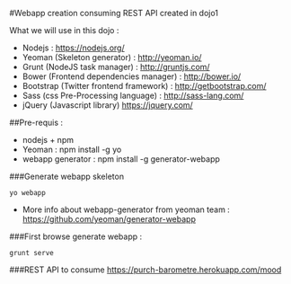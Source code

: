 #Webapp creation consuming REST API created in dojo1

What we will use in this dojo :
* Nodejs : https://nodejs.org/
* Yeoman (Skeleton generator) : http://yeoman.io/
* Grunt (NodeJS task manager) : http://gruntjs.com/
* Bower (Frontend dependencies manager) : http://bower.io/
* Bootstrap (Twitter frontend framework) : http://getbootstrap.com/
* Sass (css Pre-Processing language) : http://sass-lang.com/
* jQuery (Javascript library) https://jquery.com/

##Pre-requis : 
* nodejs + npm 
* Yeoman : npm install -g yo
* webapp generator : npm install -g generator-webapp

###Generate webapp skeleton
```
yo webapp
```

* More info about webapp-generator from yeoman team : https://github.com/yeoman/generator-webapp

###First browse generate webapp :
```
grunt serve
```

###REST API to consume
https://purch-barometre.herokuapp.com/mood
